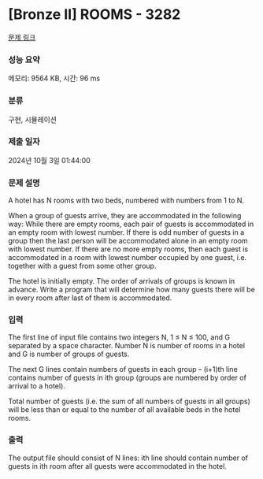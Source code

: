 # [Bronze II] ROOMS - 3282 

[문제 링크](https://www.acmicpc.net/problem/3282) 

### 성능 요약

메모리: 9564 KB, 시간: 96 ms

### 분류

구현, 시뮬레이션

### 제출 일자

2024년 10월 3일 01:44:00

### 문제 설명

<p>A hotel has N rooms with two beds, numbered with numbers from 1 to N.</p>

<p>When a group of guests arrive, they are accommodated in the following way: While there are empty rooms, each pair of guests is accommodated in an empty room with lowest number. If there is odd number of guests in a group then the last person will be accommodated alone in an empty room with lowest number. If there are no more empty rooms, then each guest is accommodated in a room with lowest number occupied by one guest, i.e. together with a guest from some other group.</p>

<p>The hotel is initially empty. The order of arrivals of groups is known in advance. Write a program that will determine how many guests there will be in every room after last of them is accommodated.</p>

### 입력 

 <p>The first line of input file contains two integers N, 1 ≤ N ≤ 100, and G separated by a space character. Number N is number of rooms in a hotel and G is number of groups of guests.</p>

<p>The next G lines contain numbers of guests in each group – (i+1)th line contains number of guests in ith group (groups are numbered by order of arrival to a hotel).</p>

<p>Total number of guests (i.e. the sum of all numbers of guests in all groups) will be less than or equal to the number of all available beds in the hotel rooms.</p>

### 출력 

 <p>The output file should consist of N lines: ith line should contain number of guests in ith room after all guests were accommodated in the hotel.</p>

